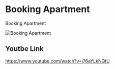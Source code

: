 # Booking Apartment

Booking Apartment


![Booking Apartment](https://user-images.githubusercontent.com/60138292/83160550-a303ce00-a107-11ea-89a7-4ec4bbb00bc7.gif)

## Youtbe Link

https://www.youtube.com/watch?v=j76aYLkNQtU
